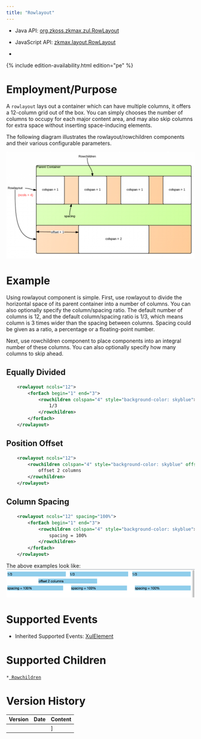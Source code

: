 ```yaml
---
title: "Rowlayout"
---
```



- Java API: [org.zkoss.zkmax.zul.RowLayout](https://www.zkoss.org/javadoc/latest/zk/org/zkoss/zkmax/zul/RowLayout.html)
- JavaScript API:
  [zkmax.layout.RowLayout](https://www.zkoss.org/javadoc/latest/jsdoc/classes/zkmax.layout.RowLayout.html)

- <!--REQUIRED ZK EDITION: PE -->
{% include edition-availability.html edition="pe" %}

# Employment/Purpose

A `rowlayout` lays out a container which can have multiple columns, it
offers a 12-column grid out of the box. You can simply chooses the
number of columns to occupy for each major content area, and may also
skip columns for extra space without inserting space-inducing elements.

The following diagram illustrates the rowlayout/rowchildren components
and their various configurable parameters.

![](/zk_component_ref/images/ZKComRef_Rowlayout.PNG )

# Example

Using rowlayout component is simple. First, use rowlayout to divide the
horizontal space of its parent container into a number of columns. You
can also optionally specify the column/spacing ratio. The default number
of columns is 12, and the default column/spacing ratio is 1/3, which
means column is 3 times wider than the spacing between columns. Spacing
could be given as a ratio, a percentage or a floating-point number.

Next, use rowchildren component to place components into an integral
number of these columns. You can also optionally specify how many
columns to skip ahead.

## Equally Divided

```xml
    <rowlayout ncols="12">
        <forEach begin="1" end="3">
            <rowchildren colspan="4" style="background-color: skyblue">
                1/3
            </rowchildren>
        </forEach>
    </rowlayout>
```

## Position Offset

```xml
    <rowlayout ncols="12">
        <rowchildren colspan="4" style="background-color: skyblue" offset="2">
            offset 2 columns
        </rowchildren>
    </rowlayout>
```

## Column Spacing

```xml
    <rowlayout ncols="12" spacing="100%">
        <forEach begin="1" end="3">
            <rowchildren colspan="4" style="background-color: skyblue">
                spacing = 100%
            </rowchildren>
        </forEach>
    </rowlayout>
```

The above examples look like: ![](images/Rowlayout-examples.png)

# Supported Events

- Inherited Supported Events: [ XulElement]({{site.baseurl}}/zk_component_ref/xulelement#Supported_Events)

# Supported Children

`*`[` Rowchildren`]({{site.baseurl}}/zk_component_ref/rowchildren)



# Version History



| Version | Date | Content |
|---------|------|---------|
|         |      | \]      |


